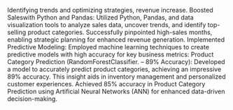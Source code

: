 Identifying trends and optimizing strategies, revenue increase.
Boosted Saleswith Python and Pandas: Utilized Python, Pandas, and data visualization tools to
analyze sales data, uncover trends, and identify top-selling product categories. Successfully
pinpointed high-sales months, enabling strategic planning for enhanced revenue generation.
Implemented Predictive Modeling: Employed machine learning techniques to create
predictive models with high accuracy for key business metrics:
Product Category Prediction (RandomForestClassifier. – 89% Accuracy): Developed a model 
to accurately predict product categories, achieving an impressive 89% accuracy. This insight 
aids in inventory management and personalized customer experiences.
Achieved 85% accuracy in Product Category Prediction using Artificial Neural Networks
(ANN) for enhanced data-driven decision-making.
